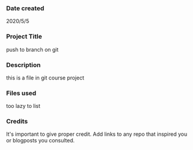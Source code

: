 ### Date created
2020/5/5

### Project Title
push to branch on git

### Description
this is a file in git course project

### Files used
too lazy to list

### Credits
It's important to give proper credit. Add links to any repo that inspired you or blogposts you consulted.

